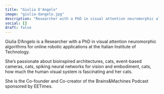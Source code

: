 ```yaml
---
title: "Giulia D'Angelo"
image: "giulia-dangelo.jpg"
description: "Researcher with a PhD in visual attention neuromorphic algorithms for robotics (IIT). Passionate about bioinspired architectures and event-based vision."
social: []
draft: false
---
```

Giulia D’Angelo is a Researcher with a PhD in visual attention neuromorphic algorithms for online robotic applications at the Italian Institute of Technology. 

She’s passionate about bioinspired architectures, cats, event-based cameras, cats, spiking neural networks for vision and embodiment, cats, how much the human visual system is fascinating and her cats. 

She is the Co-founder and Co-creator of the Brains&Machines Podcast sponsored by EETimes.
